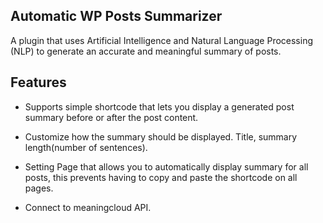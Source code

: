 ## Automatic WP Posts Summarizer

A plugin that uses Artificial Intelligence and Natural Language Processing (NLP) to generate an accurate and meaningful summary of posts.

## Features

- Supports simple shortcode that lets you display a generated post summary before or after the post content.

- Customize how the summary should be displayed. Title, summary length(number of sentences).

- Setting Page that allows you to automatically display summary for all posts, this prevents having to copy and paste the shortcode on all pages.

- Connect to meaningcloud API.